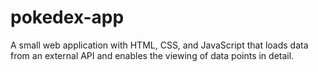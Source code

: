 # pokedex-app
A small web application with HTML, CSS, and JavaScript that loads data from an external API and enables the viewing of data points in detail.
